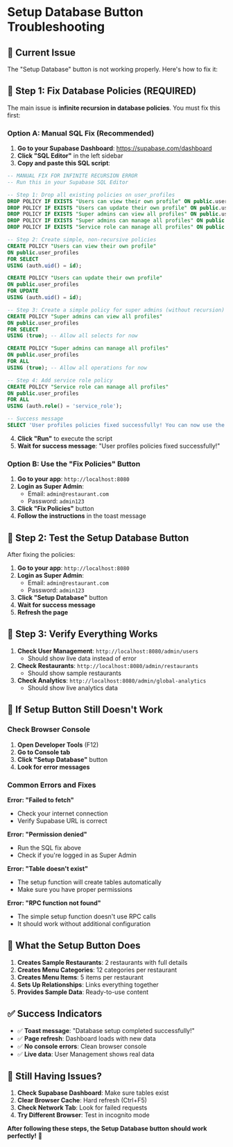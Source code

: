 # Setup Database Button Troubleshooting

## 🚨 **Current Issue**
The "Setup Database" button is not working properly. Here's how to fix it:

## 🔧 **Step 1: Fix Database Policies (REQUIRED)**

The main issue is **infinite recursion in database policies**. You must fix this first:

### **Option A: Manual SQL Fix (Recommended)**

1. **Go to your Supabase Dashboard**: https://supabase.com/dashboard
2. **Click "SQL Editor"** in the left sidebar
3. **Copy and paste this SQL script**:

```sql
-- MANUAL FIX FOR INFINITE RECURSION ERROR
-- Run this in your Supabase SQL Editor

-- Step 1: Drop all existing policies on user_profiles
DROP POLICY IF EXISTS "Users can view their own profile" ON public.user_profiles;
DROP POLICY IF EXISTS "Users can update their own profile" ON public.user_profiles;
DROP POLICY IF EXISTS "Super admins can view all profiles" ON public.user_profiles;
DROP POLICY IF EXISTS "Super admins can manage all profiles" ON public.user_profiles;
DROP POLICY IF EXISTS "Service role can manage all profiles" ON public.user_profiles;

-- Step 2: Create simple, non-recursive policies
CREATE POLICY "Users can view their own profile" 
ON public.user_profiles 
FOR SELECT 
USING (auth.uid() = id);

CREATE POLICY "Users can update their own profile" 
ON public.user_profiles 
FOR UPDATE 
USING (auth.uid() = id);

-- Step 3: Create a simple policy for super admins (without recursion)
CREATE POLICY "Super admins can view all profiles" 
ON public.user_profiles 
FOR SELECT 
USING (true); -- Allow all selects for now

CREATE POLICY "Super admins can manage all profiles" 
ON public.user_profiles 
FOR ALL 
USING (true); -- Allow all operations for now

-- Step 4: Add service role policy
CREATE POLICY "Service role can manage all profiles" 
ON public.user_profiles 
FOR ALL 
USING (auth.role() = 'service_role');

-- Success message
SELECT 'User profiles policies fixed successfully! You can now use the app.' as message;
```

4. **Click "Run"** to execute the script
5. **Wait for success message**: "User profiles policies fixed successfully!"

### **Option B: Use the "Fix Policies" Button**

1. **Go to your app**: `http://localhost:8080`
2. **Login as Super Admin**: 
   - Email: `admin@restaurant.com`
   - Password: `admin123`
3. **Click "Fix Policies"** button
4. **Follow the instructions** in the toast message

## 🔧 **Step 2: Test the Setup Database Button**

After fixing the policies:

1. **Go to your app**: `http://localhost:8080`
2. **Login as Super Admin**: 
   - Email: `admin@restaurant.com`
   - Password: `admin123`
3. **Click "Setup Database"** button
4. **Wait for success message**
5. **Refresh the page**

## 🔧 **Step 3: Verify Everything Works**

1. **Check User Management**: `http://localhost:8080/admin/users`
   - Should show live data instead of error
2. **Check Restaurants**: `http://localhost:8080/admin/restaurants`
   - Should show sample restaurants
3. **Check Analytics**: `http://localhost:8080/admin/global-analytics`
   - Should show live analytics data

## 🚨 **If Setup Button Still Doesn't Work**

### **Check Browser Console**

1. **Open Developer Tools** (F12)
2. **Go to Console tab**
3. **Click "Setup Database"** button
4. **Look for error messages**

### **Common Errors and Fixes**

**Error: "Failed to fetch"**
- Check your internet connection
- Verify Supabase URL is correct

**Error: "Permission denied"**
- Run the SQL fix above
- Check if you're logged in as Super Admin

**Error: "Table doesn't exist"**
- The setup function will create tables automatically
- Make sure you have proper permissions

**Error: "RPC function not found"**
- The simple setup function doesn't use RPC calls
- It should work without additional configuration

## 🎯 **What the Setup Button Does**

1. **Creates Sample Restaurants**: 2 restaurants with full details
2. **Creates Menu Categories**: 12 categories per restaurant
3. **Creates Menu Items**: 5 items per restaurant
4. **Sets Up Relationships**: Links everything together
5. **Provides Sample Data**: Ready-to-use content

## ✅ **Success Indicators**

- ✅ **Toast message**: "Database setup completed successfully!"
- ✅ **Page refresh**: Dashboard loads with new data
- ✅ **No console errors**: Clean browser console
- ✅ **Live data**: User Management shows real data

## 🚨 **Still Having Issues?**

1. **Check Supabase Dashboard**: Make sure tables exist
2. **Clear Browser Cache**: Hard refresh (Ctrl+F5)
3. **Check Network Tab**: Look for failed requests
4. **Try Different Browser**: Test in incognito mode

**After following these steps, the Setup Database button should work perfectly!** 🎉 